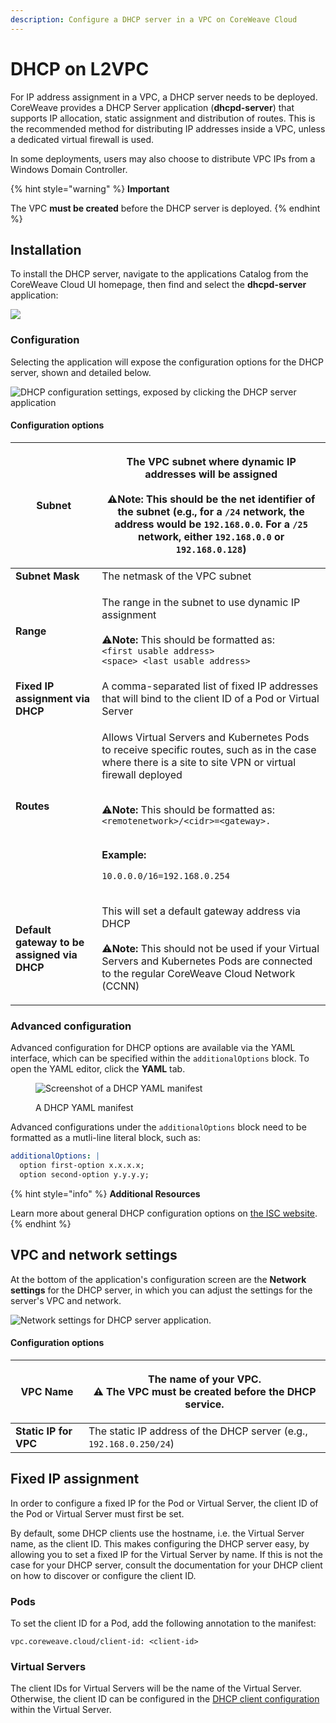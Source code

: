 ```yaml
---
description: Configure a DHCP server in a VPC on CoreWeave Cloud
---
```


# DHCP on L2VPC

For IP address assignment in a VPC, a DHCP server needs to be deployed. CoreWeave provides a DHCP Server application (**dhcpd-server**) that supports IP allocation, static assignment and distribution of routes. This is the recommended method for distributing IP addresses inside a VPC, unless a dedicated virtual firewall is used.

In some deployments, users may also choose to distribute VPC IPs from a Windows Domain Controller.

{% hint style="warning" %}
**Important**

The VPC **must be created** before the DHCP server is deployed.
{% endhint %}

## Installation

To install the DHCP server, navigate to the applications Catalog from the CoreWeave Cloud UI homepage, then find and select the **dhcpd-server** application:

![](<../../../.gitbook/assets/dhcp (1).png>)

### Configuration

Selecting the application will expose the configuration options for the DHCP server, shown and detailed below.

![DHCP configuration settings, exposed by clicking the DHCP server application](<../../../.gitbook/assets/image (15) (1) (1).png>)

#### Configuration options

| **Subnet**                                  | <p>The VPC subnet where dynamic IP addresses will be assigned<br><br><span data-gb-custom-inline data-tag="emoji" data-code="26a0">⚠</span><strong>Note:</strong> This should be the net identifier of the subnet (e.g., for a <code>/24</code> network, the address would be <code>192.168.0.0</code>. For a <code>/25</code> network, either <code>192.168.0.0</code> or <code>192.168.0.128</code>)</p>                                          |
| ------------------------------------------- | --------------------------------------------------------------------------------------------------------------------------------------------------------------------------------------------------------------------------------------------------------------------------------------------------------------------------------------------------------------------------------------------------------------------------------------------------- |
| **Subnet Mask**                             | The netmask of the VPC subnet                                                                                                                                                                                                                                                                                                                                                                                                                       |
| **Range**                                   | <p>The range in the subnet to use dynamic IP assignment<br><br><span data-gb-custom-inline data-tag="emoji" data-code="26a0">⚠</span><strong>Note:</strong> This should be formatted as:<br><code>&#x3C;first usable address> &#x3C;space> &#x3C;last usable address></code></p>                                                                                                                                                                    |
| **Fixed IP assignment via DHCP**            | A comma-separated list of fixed IP addresses that will bind to the client ID of a Pod or Virtual Server                                                                                                                                                                                                                                                                                                                                             |
| **Routes**                                  | <p>Allows Virtual Servers and Kubernetes Pods to receive specific routes, such as in the case where there is a site to site VPN or virtual firewall deployed</p><p><br><span data-gb-custom-inline data-tag="emoji" data-code="26a0">⚠</span><strong>Note:</strong> This should be formatted as: <code>&#x3C;remotenetwork>/&#x3C;cidr>=&#x3C;gateway>.</code></p><p><br><strong>Example:</strong></p><p><code>10.0.0.0/16=192.168.0.254</code></p> |
| **Default gateway to be assigned via DHCP** | <p>This will set a default gateway address via DHCP<br><br><span data-gb-custom-inline data-tag="emoji" data-code="26a0">⚠</span><strong>Note:</strong> This should not be used if your Virtual Servers and Kubernetes Pods are connected to the regular CoreWeave Cloud Network (CCNN)</p>                                                                                                                                                         |

### Advanced **c**onfiguration

Advanced configuration for DHCP options are available via the YAML interface, which can be specified within  the `additionalOptions` block. To open the YAML editor, click the **YAML** tab.

<figure><img src="../../../.gitbook/assets/options.png" alt="Screenshot of a DHCP YAML manifest"><figcaption><p>A DHCP YAML manifest</p></figcaption></figure>

Advanced configurations under the `additionalOptions` block need to be formatted as a mutli-line literal block, such as:

```yaml
additionalOptions: |
  option first-option x.x.x.x;
  option second-option y.y.y.y;
```

{% hint style="info" %}
**Additional Resources**

Learn more about general DHCP configuration options on [the ISC website](https://kb.isc.org/docs/isc-dhcp-44-manual-pages-dhcp-options#standard-dhcpv4-options).
{% endhint %}

## VPC and network settings

At the bottom of the application's configuration screen are the **Network settings** for the DHCP server, in which you can adjust the settings for the server's VPC and network.

![Network settings for DHCP server application.](<../../../.gitbook/assets/image (14) (3) (1).png>)

#### Configuration options

| **VPC Name**          | <p>The name of your VPC.<br><span data-gb-custom-inline data-tag="emoji" data-code="26a0">⚠</span> The VPC must be created <strong>before the DHCP service.</strong></p> |
| --------------------- | ------------------------------------------------------------------------------------------------------------------------------------------------------------------------ |
| **Static IP for VPC** | The static IP address of the DHCP server (e.g., `192.168.0.250/24`)                                                                                                      |

## Fixed IP assignment

In order to configure a fixed IP for the Pod or Virtual Server, the client ID of the Pod or Virtual Server must first be set.

By default, some DHCP clients use the hostname, i.e. the Virtual Server name, as the client ID. This makes configuring the DHCP server easy, by allowing you to set a fixed IP for the Virtual Server by name. If this is not the case for your DHCP server, consult the documentation for your DHCP client on how to discover or configure the client ID.

### Pods

To set the client ID for a Pod, add the following annotation to the manifest:

```
vpc.coreweave.cloud/client-id: <client-id>
```

### Virtual Servers

The client IDs for Virtual Servers will be the name of the Virtual Server. Otherwise, the client ID can be configured in the [DHCP client configuration](dhcp-on-l2vpc.md) within the Virtual Server.
